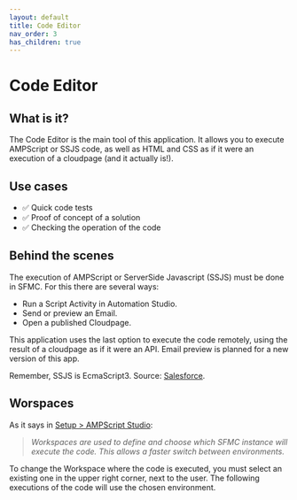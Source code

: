 ```yaml
---
layout: default
title: Code Editor
nav_order: 3
has_children: true
---
```


# Code Editor

## What is it?

The Code Editor is the main tool of this application.
It allows you to execute AMPScript or SSJS code, as well as HTML and CSS as if it were an execution of a cloudpage (and it actually is!).

## Use cases

- ✅ Quick code tests
- ✅ Proof of concept of a solution
- ✅ Checking the operation of the code

## Behind the scenes

The execution of AMPScript or ServerSide Javascript (SSJS) must be done in SFMC. For this there are several ways:

- Run a Script Activity in Automation Studio.
- Send or preview an Email.
- Open a published Cloudpage.

This application uses the last option to execute the code remotely, using the result of a cloudpage as if it were an API. Email preview is planned for a new version of this app.

Remember, SSJS is EcmaScript3. Source: [Salesforce](https://developer.salesforce.com/docs/atlas.en-us.noversion.mc-programmatic-content.meta/mc-programmatic-content/ssjs_syntaxGuide.htm).

## Worspaces

As it says in [Setup > AMPScript Studio](../../setup/ampscriptstudio#workspaces):
> *Workspaces are used to define and choose which SFMC instance will execute the code. This allows a faster switch between environments.*

To change the Workspace where the code is executed, you must select an existing one in the upper right corner, next to the user.
The following executions of the code will use the chosen environment.